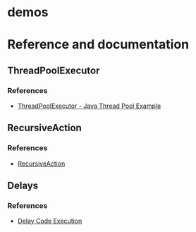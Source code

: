 # demos

# Reference and documentation

## ThreadPoolExecutor

### References

- [ThreadPoolExecutor - Java Thread Pool Example](https://www.digitalocean.com/community/tutorials/threadpoolexecutor-java-thread-pool-example-executorservice)


## RecursiveAction

### References
-  [RecursiveAction](https://www.geeksforgeeks.org/java-util-concurrent-recursiveaction-class-in-java-with-examples/)


## Delays

### References
-  [Delay Code Execution](https://www.baeldung.com/java-delay-code-execution)

